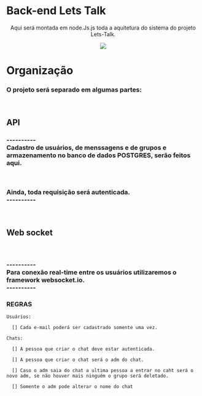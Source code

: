 <h1>Back-end Lets Talk</h1>

<p align="center">Aqui será montada em node.Js.js toda a aquitetura do sistema do projeto Lets-Talk.</p>

<div align="center">
<img src="https://img.shields.io/badge/javascript-check-orange">
</div>
<h1>Organização</h1>
  
  <h3>O projeto será separado em algumas partes:</h3>

  <br>

  ## <p>API<p>

  <h3>----------<br>
   Cadastro de usuários, de menssagens e de grupos e armazenamento no banco de dados POSTGRES, serão feitos aqui.</h3>

   <br>

   <h3>Ainda, toda requisição será autenticada.
     <br>
    ----------</h3>

  <br>

  ## <p >Web socket<p>
  
  <br>

   <h3>----------<br>
    Para conexão real-time entre os usuários utilizaremos o framework websocket.io.
  <br>----------</h3>
   

   

   
   ### REGRAS
   
    Usuários:

      [] Cada e-mail poderá ser cadastrado somente uma vez.

    Chats:

      [] A pessoa que criar o chat deve estar autenticada.

      [] A pessoa que criar o chat será o adm do chat.

      [] Caso o adm saia do chat a ultima pessoa a entrar no caht será o novo adm, se não houver mais ninguém o grupo será deletado.

      [] Somente o adm pode alterar o nome do chat
   
     
          
    
